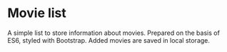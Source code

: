 # Movie list

A simple list to store information about movies. Prepared on the basis of ES6, styled with Bootstrap.
Added movies are saved in local storage.